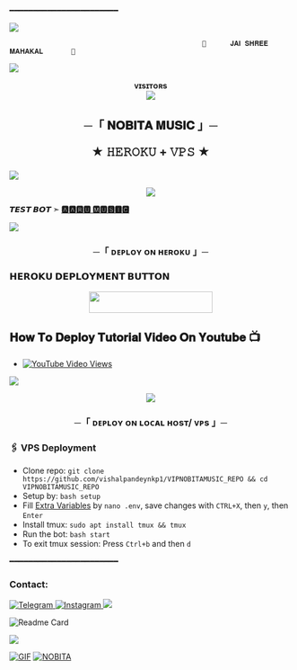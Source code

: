 ━━━━━━━━━━━━━━━━━━━━━━━
<p align="left">

<img src="https://user-images.githubusercontent.com/73097560/115834477-dbab4500-a447-11eb-908a-139a6edaec5c.gif">

    
                                                    🔱      𝐉𝐀𝐈 𝐒𝐇𝐑𝐄𝐄 𝐌𝐀𝐇𝐀𝐊𝐀𝐋       🔱
    
 <img src="https://user-images.githubusercontent.com/73097560/115834477-dbab4500-a447-11eb-908a-139a6edaec5c.gif">


<p align="center">
    <b>ᴠɪsɪᴛᴏʀs</b><br>
    <img align="middle" src="https://profile-counter.glitch.me/NOBITA-BOT-MAKER/count.svg" />
</p>

<h2 align="center">
    ─「 𝐍𝐎𝐁𝐈𝐓𝐀 𝐌𝐔𝐒𝐈𝐂  」─

★ 𝙷𝙴𝚁𝙾𝙺𝚄 + 𝚅𝙿𝚂 ★
</h2>
<img src="https://readme-typing-svg.herokuapp.com?color=FF0000&width=420&lines=♦𝙳𝙴𝙿𝙻𝙾𝚈+𝙾𝙽+𝙷𝙴𝚁𝙾𝙺𝚄♦;♨️+𝙽𝙾+𝙷𝙴𝚁𝙾𝙺𝚄+𝙱𝙰𝙽+𝙸𝚂𝚂𝚄𝙴+𝙰𝙻𝚂𝙾+𝚅𝙿𝚂+𝙳𝙴𝙿𝙻𝙾𝚈+📍+𝙿𝚁𝙴𝚂𝙴𝙽𝚃;🎭+𝙿𝙾𝚆𝙴𝚁𝙳+𝙱𝚈+𝙽𝙾𝙱𝙸𝚃𝙰+𝙱𝙾𝚃+𝙼𝙰𝙺𝙴𝚁+🎭">

<p align="center">
    <img src="https://envs.sh/wWo.jpg">
</p>

**𝙏𝙀𝙎𝙏 𝘽𝙊𝙏 ➣ [🅰🅰🆁🆄 🅼🆄🆂🅸🅲 ](https://t.me/aaru_music_xbot)**

<img src="https://readme-typing-svg.herokuapp.com?color=FF0000&width=420&lines=⚠️𝐋𝐀𝐔𝐃𝐄+𝐒𝐀𝐁𝐒𝐄+𝐏𝐄𝐇𝐋𝐄+𝐅𝐑𝐎𝐊+𝐊𝐑+𝐋𝐄⚠️">

<h3 align="center">
    ─「 ᴅᴇᴩʟᴏʏ ᴏɴ ʜᴇʀᴏᴋᴜ 」─
</h3>

<h3> 𝗛𝗘𝗥𝗢𝗞𝗨 𝗗𝗘𝗣𝗟𝗢𝗬𝗠𝗘𝗡𝗧 𝗕𝗨𝗧𝗧𝗢𝗡 </h3>

<p align="center">
    <a href="https://dashboard.heroku.com/new?template=https://github.com/vishalpandeynkp1/VIPNOBITAMUSIC_REPO">
        <img src="https://img.shields.io/badge/Deploy%20On%20Heroku-bringle?style=for-the-badge&logo=heroku" width="220" height="38.45"/>
    </a>
</p>

## 𝐇𝐨𝐰 𝐓𝐨 𝐃𝐞𝐩𝐥𝐨𝐲 𝐓𝐮𝐭𝐨𝐫𝐢𝐚𝐥 𝐕𝐢𝐝𝐞𝐨 𝐎𝐧 𝐘𝐨𝐮𝐭𝐮𝐛𝐞 📺

- [![YouTube Video Views](https://img.shields.io/youtube/views/U8T5W3J1FNo?label=Tutorial+•+Heroku+•&style=social)](https://youtu.be/U8T5W3J1FNo)

<img src="https://readme-typing-svg.herokuapp.com?color=FF0000&width=420&lines=⚠️𝐊𝐎𝐈+𝐃𝐈𝐊𝐊𝐀𝐓+𝐌𝐒𝐆+𝐊𝐑">
<p align="center">
    <a href="https://telegram.me/ll_NOBITA_BOT_DEVLOPER_ll">
        <img src="https://img.shields.io/badge/-☆ησвιтα вσт мαкєя%20☆-blue.svg?style=for-the-badge&logo=Telegram">
    </a>
</p>

<h3 align="center">
    ─「 ᴅᴇᴩʟᴏʏ ᴏɴ ʟᴏᴄᴀʟ ʜᴏsᴛ/ ᴠᴘs 」─
</h3>

### 🖇 VPS Deployment
- Clone repo: `git clone https://github.com/vishalpandeynkp1/VIPNOBITAMUSIC_REPO && cd VIPNOBITAMUSIC_REPO`
- Setup by: `bash setup`
- Fill [Extra Variables](https://github.com/vishalpandeynkp1/VIPNOBITAMUSIC_REPO/blob/master/sample.env) by `nano .env`, save changes with `CTRL+X`, then `y`, then `Enter`
- Install tmux: `sudo apt install tmux && tmux`
- Run the bot: `bash start`
- To exit tmux session: Press `Ctrl+b` and then `d`

━━━━━━━━━━━━━━━━━━━━━━━

### Contact:
<a href="https://t.me/ll_NOBITA_BOT_DEVLOPER_ll">
    <img title="Telegram" src="https://img.shields.io/badge/Telegram-%23000000.svg?&style=for-the-badge&logo=telegram&logoColor=61DAFB">
</a>
<a href="https://instagram.com/NOBITA_BOT_MAKER">
    <img title="Instagram" src="https://img.shields.io/badge/instagram-%23E4405F.svg?&style=for-the-badge&logo=instagram&logoColor=white">
</a>


<img src="https://user-images.githubusercontent.com/73097560/115834477-dbab4500-a447-11eb-908a-139a6edaec5c.gif">

![Readme Card](https://github-readme-stats.vercel.app/api/pin/?username=vishalpandeynkp1&repo=VIPNOBITAMUSIC_REPO&theme=flag-india)

<img src="https://user-images.githubusercontent.com/73097560/115834477-dbab4500-a447-11eb-908a-139a6edaec5c.gif">


 [![GIF](https://github.com/vishalpandeynkp1/VIPNOBITAMUSIC_REPO/blob/main/VIPNOBITAMUSIC.gif)](https://github.com/vishalpandeynkp1)
   [![NOBITA](https://github-stats-alpha.vercel.app/api?username=vishalpandeynkp1 "NOBITA")](https://github-stats-alpha.vercel.app/api?username=vishalpandeynkp1 "NOBITA")




